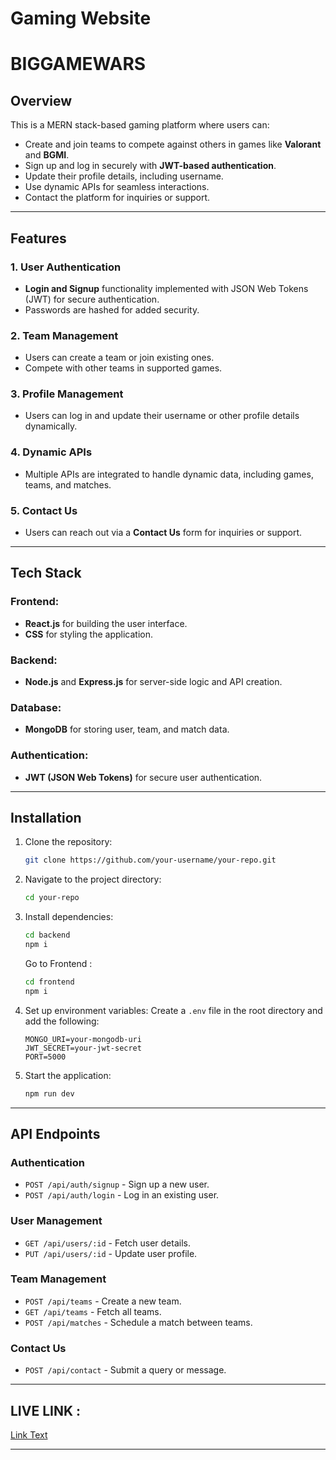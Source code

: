 # Gaming Website
# BIGGAMEWARS

## Overview
This is a MERN stack-based gaming platform where users can:
- Create and join teams to compete against others in games like **Valorant** and **BGMI**.
- Sign up and log in securely with **JWT-based authentication**.
- Update their profile details, including username.
- Use dynamic APIs for seamless interactions.
- Contact the platform for inquiries or support.

---

## Features

### 1. User Authentication
- **Login and Signup** functionality implemented with JSON Web Tokens (JWT) for secure authentication.
- Passwords are hashed for added security.

### 2. Team Management
- Users can create a team or join existing ones.
- Compete with other teams in supported games.

### 3. Profile Management
- Users can log in and update their username or other profile details dynamically.

### 4. Dynamic APIs
- Multiple APIs are integrated to handle dynamic data, including games, teams, and matches.

### 5. Contact Us
- Users can reach out via a **Contact Us** form for inquiries or support.

---

## Tech Stack

### Frontend:
- **React.js** for building the user interface.
- **CSS** for styling the application.

### Backend:
- **Node.js** and **Express.js** for server-side logic and API creation.

### Database:
- **MongoDB** for storing user, team, and match data.

### Authentication:
- **JWT (JSON Web Tokens)** for secure user authentication.

---

## Installation

1. Clone the repository:
   ```bash
   git clone https://github.com/your-username/your-repo.git
   ```

2. Navigate to the project directory:
   ```bash
   cd your-repo
   ```

3. Install dependencies:
   ```bash
   cd backend
   npm i
   ```
   Go to Frontend :
   ```bash 
   cd frontend
   npm i
   ```

4. Set up environment variables:
   Create a `.env` file in the root directory and add the following:
   ```env
   MONGO_URI=your-mongodb-uri
   JWT_SECRET=your-jwt-secret
   PORT=5000
   ```

5. Start the application:
   ```bash
   npm run dev
   ```

---

## API Endpoints

### Authentication
- `POST /api/auth/signup` - Sign up a new user.
- `POST /api/auth/login` - Log in an existing user.

### User Management
- `GET /api/users/:id` - Fetch user details.
- `PUT /api/users/:id` - Update user profile.

### Team Management
- `POST /api/teams` - Create a new team.
- `GET /api/teams` - Fetch all teams.
- `POST /api/matches` - Schedule a match between teams.

### Contact Us
- `POST /api/contact` - Submit a query or message.

---

## LIVE LINK :
   [Link Text](http://www.biggamewars.com)

---


